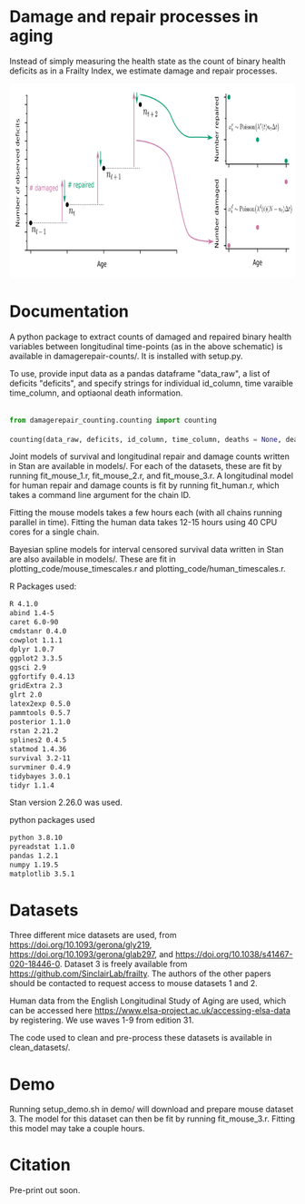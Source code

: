 # Damage and repair processes in aging
Instead of simply measuring the health state as the count of binary health deficits as in a Frailty Index, we estimate damage and repair processes.

<p align="center"> 
<img src="diagrams/transitions_schematic_combined.png" width="799" height="343">
</p>


# Documentation
A python package to extract counts of damaged and repaired binary health variables between longitudinal time-points (as in the above schematic) is available in damagerepair-counts/. It is installed with setup.py.

To use, provide input data as a pandas dataframe "data_raw", a list of deficits "deficits", and specify strings for individual id_column, time varaible time_column, and optiaonal death information.

```python

from damagerepair_counting.counting import counting

counting(data_raw, deficits, id_column, time_column, deaths = None, death_column = None, status_column = None)

```

Joint models of survival and longitudinal repair and damage counts written in Stan are available in models/. For each of the datasets, these are fit by running fit_mouse_1.r, fit_mouse_2.r, and fit_mouse_3.r. A longitudinal model for human repair and damage counts is fit by running fit_human.r, which takes a command line argument for the chain ID.

Fitting the mouse models takes a few hours each (with all chains running parallel in time). Fitting the human data takes 12-15 hours using 40 CPU cores for a single chain. 

Bayesian spline models for interval censored survival data written in Stan are also available in models/. These are fit in plotting_code/mouse_timescales.r and plotting_code/human_timescales.r.

R Packages used:
```
R 4.1.0
abind 1.4-5
caret 6.0-90
cmdstanr 0.4.0
cowplot 1.1.1
dplyr 1.0.7
ggplot2 3.3.5
ggsci 2.9
ggfortify 0.4.13
gridExtra 2.3
glrt 2.0
latex2exp 0.5.0
pammtools 0.5.7
posterior 1.1.0
rstan 2.21.2
splines2 0.4.5
statmod 1.4.36
survival 3.2-11
survminer 0.4.9
tidybayes 3.0.1
tidyr 1.1.4
```

Stan version 2.26.0 was used.

python packages used
```
python 3.8.10
pyreadstat 1.1.0
pandas 1.2.1
numpy 1.19.5
matplotlib 3.5.1
```

# Datasets
Three different mice datasets are used, from https://doi.org/10.1093/gerona/gly219, https://doi.org/10.1093/gerona/glab297, and https://doi.org/10.1038/s41467-020-18446-0. Dataset 3 is freely available from https://github.com/SinclairLab/frailty. The authors of the other papers should be contacted to request access to mouse datasets 1 and 2.

Human data from the English Longitudinal Study of Aging are used, which can be accessed here https://www.elsa-project.ac.uk/accessing-elsa-data by registering. We use waves 1-9 from edition 31.

The code used to clean and pre-process these datasets is available in clean_datasets/.

# Demo
Running setup_demo.sh in demo/ will download and prepare mouse dataset 3. The model for this dataset can then be fit by running fit_mouse_3.r. Fitting this model may take a couple hours.

# Citation
Pre-print out soon.